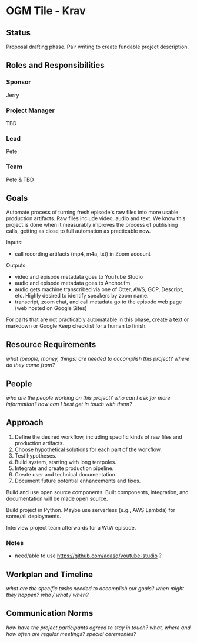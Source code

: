 # OGM Tile - Krav

## Status

Proposal drafting phase. Pair writing to create fundable project description. 

## Roles and Responsibilities

### Sponsor

Jerry

### Project Manager

TBD 

### Lead

Pete

### Team

Pete & TBD

## Goals

Automate process of turning fresh episode's raw files into more usable production artifacts. Raw files include video, audio and text. We know this project is done when it measurably improves the process of publishing calls, getting as close to full automation as practicable now.

Inputs:

- call recording artifacts (mp4, m4a, txt) in Zoom account

Outputs:

- video and episode metadata goes to YouTube Studio
- audio and episode metadata goes to Anchor.fm
- audio gets machine transcribed via one of Otter, AWS, GCP, Descript, etc. Highly desired to identify speakers by zoom name.
- transcript, zoom chat, and call metadata go to the episode web page (web hosted on Google Sites)

For parts that are not practicably automatable in this phase, create a text or markdown or Google Keep checklist for a human to finish.

## Resource Requirements

_what (people, money, things) are needed to accomplish this project? where do they come from?_

## People

_who are the people working on this project? who can I ask for more information? how can I best get in touch with them?_

## Approach

1. Define the desired workflow, including specific kinds of raw files and production artifacts.
2. Choose hypothetical solutions for each part of the workflow.
3. Test hypotheses.
4. Build system, starting with long tentpoles.
5. Integrate and create production pipeline.
6. Create user and technical documentation.
7. Document future potential enhancements and fixes.

Build and use open source components.  Built components, integration, and documentation will be made open source.

Build project in Python.  Maybe use serverless (e.g., AWS Lambda) for some/all deployments.

Interview project team afterwards for a WtW episode.

### Notes

- need/able to use https://github.com/adasq/youtube-studio ?

## Workplan and Timeline

_what are the specific tasks needed to accomplish our goals? when might they happen? who / what / when?_

## Communication Norms

_how have the project participants agreed to stay in touch? what, where and how often are regular meetings? special ceremonies?_

